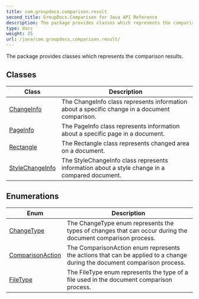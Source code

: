 ```yaml
---
title: com.groupdocs.comparison.result
second_title: GroupDocs.Comparison for Java API Reference
description: The package provides classes which represents the comparison results.
type: docs
weight: 25
url: /java/com.groupdocs.comparison.result/
---
```


The package provides classes which represents the comparison results.


## Classes

| Class | Description |
| --- | --- |
| [ChangeInfo](../com.groupdocs.comparison.result/changeinfo) | The ChangeInfo class represents information about a specific change in a document comparison. |
| [PageInfo](../com.groupdocs.comparison.result/pageinfo) | The PageInfo class represents information about a specific page in a document. |
| [Rectangle](../com.groupdocs.comparison.result/rectangle) | The Rectangle class represents changed area on a document. |
| [StyleChangeInfo](../com.groupdocs.comparison.result/stylechangeinfo) | The StyleChangeInfo class represents information about a style change in a compared document. |

## Enumerations

| Enum | Description |
| --- | --- |
| [ChangeType](../com.groupdocs.comparison.result/changetype) | The ChangeType enum represents the types of changes that can occur during the document comparison process. |
| [ComparisonAction](../com.groupdocs.comparison.result/comparisonaction) | The ComparisonAction enum represents the actions that can be applied to a change during the document comparison process. |
| [FileType](../com.groupdocs.comparison.result/filetype) | The FileType enum represents the type of a file used in the document comparison process. |
